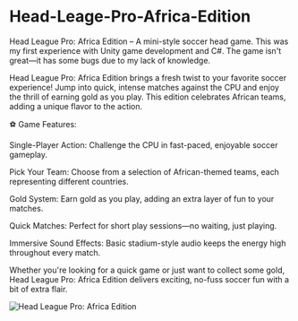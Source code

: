 # Head-Leage-Pro-Africa-Edition
Head League Pro: Africa Edition – A mini-style soccer head game. This was my first experience with Unity game development and C#. The game isn't great—it has some bugs due to my lack of knowledge.


Head League Pro: Africa Edition brings a fresh twist to your favorite soccer experience! Jump into quick, intense matches against the CPU and enjoy the thrill of earning gold as you play. This edition celebrates African teams, adding a unique flavor to the action.

⚽ Game Features:

Single-Player Action: Challenge the CPU in fast-paced, enjoyable soccer gameplay.

Pick Your Team: Choose from a selection of African-themed teams, each representing different countries.

Gold System: Earn gold as you play, adding an extra layer of fun to your matches.

Quick Matches: Perfect for short play sessions—no waiting, just playing.

Immersive Sound Effects: Basic stadium-style audio keeps the energy high throughout every match.

Whether you're looking for a quick game or just want to collect some gold, Head League Pro: Africa Edition delivers exciting, no-fuss soccer fun with a bit of extra flair.

![Head League Pro: Africa Edition](https://f.top4top.io/p_3406idef11.jpg)
